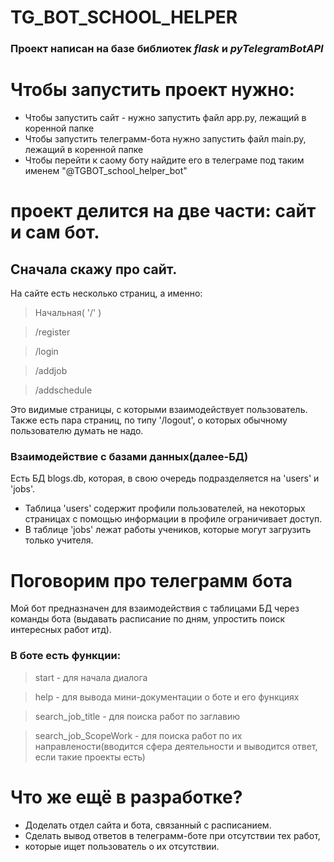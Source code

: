 # TG_BOT_SCHOOL_HELPER
### Проект написан на базе библиотек *flask* и *pyTelegramBotAPI*

# Чтобы запустить проект нужно:
+ Чтобы запустить сайт - нужно запустить файл app.py, лежащий в коренной папке
+ Чтобы запустить телеграмм-бота нужно запустить файл main.py, лежащий в коренной папке
+ Чтобы перейти к саому боту найдите его в телеграме под таким именем "@TGBOT_school_helper_bot"

# проект делится на две части: сайт и сам бот.

## Сначала скажу про сайт.

На сайте есть несколько страниц, а именно:
> Начальная( '/' )

>/register

> /login

> /addjob

> /addschedule

Это видимые страницы, с которыми взаимодействует пользователь.
Также есть пара страниц, по типу '/logout', о которых обычному пользователю думать не надо.

### Взаимодействие с базами данных(далее-БД)

Есть БД blogs.db, которая, в свою очередь подразделяется на 'users' и 'jobs'.

+ Таблица 'users' содержит профили пользователей, на некоторых страницах с помощью информации в профиле ограничивает доступ.
+ В таблице 'jobs' лежат работы учеников, которые могут загрузить только учителя.

# Поговорим про телеграмм бота
Мой бот предназначен для взаимодействия с таблицами БД через команды бота
(выдавать расписание по дням, упростить поиск интересных работ итд).

### В боте есть функции:
> start - для начала диалога

> help - для вывода мини-документации о боте и его функциях

> search_job_title - для поиска работ по заглавию 

> search_job_ScopeWork - для поиска работ по их направлености(вводится сфера деятельности и выводится ответ,
> если такие проекты есть)


# Что же ещё в разработке?
+ Доделать отдел сайта и бота, связанный с расписанием.
+ Сделать вывод ответов в телеграмм-боте при отсутствии тех работ,
+ которые ищет пользователь о их отсутствии.